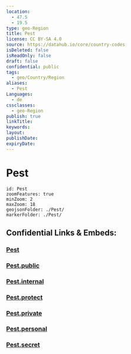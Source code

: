 ```yaml
---
location:
  - 47.5
  - 19.5
type: geo-Region
title: Pest
license: CC BY-SA 4.0
source: https://datahub.io/core/country-codes
isDeleted: false
isReadOnly: false
draft: false
confidential: public
tags:
  - geo/Country/Region
aliases:
  - Pest
Languages:
  - de
cssclasses:
  - geo-Region
publish: true
linkTitle:
keywords:
layout:
publishDate:
expiryDate:
---
```


# Pest

```leaflet
id: Pest
zoomFeatures: true 
minZoom: 2 
maxZoom: 18
geojsonFolder: ./Pest/
markerFolder: ./Pest/
```


## Confidential Links & Embeds: 

### [Pest](/_Standards/Earth/Continent/Europe/Europe~East/Hungary/Counties~Hungary/Bács-Kiskun/Pest.md) 

### [Pest.public](/_public/Earth/Continent/Europe/Europe~East/Hungary/Counties~Hungary/Bács-Kiskun/Pest.public.md) 

### [Pest.internal](/_internal/Earth/Continent/Europe/Europe~East/Hungary/Counties~Hungary/Bács-Kiskun/Pest.internal.md) 

### [Pest.protect](/_protect/Earth/Continent/Europe/Europe~East/Hungary/Counties~Hungary/Bács-Kiskun/Pest.protect.md) 

### [Pest.private](/_private/Earth/Continent/Europe/Europe~East/Hungary/Counties~Hungary/Bács-Kiskun/Pest.private.md) 

### [Pest.personal](/_personal/Earth/Continent/Europe/Europe~East/Hungary/Counties~Hungary/Bács-Kiskun/Pest.personal.md) 

### [Pest.secret](/_secret/Earth/Continent/Europe/Europe~East/Hungary/Counties~Hungary/Bács-Kiskun/Pest.secret.md)

